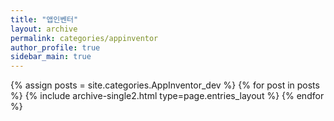 ```yaml
---
title: "앱인벤터"
layout: archive
permalink: categories/appinventor
author_profile: true
sidebar_main: true
---
```



{% assign posts = site.categories.AppInventor_dev %}
{% for post in posts %} {% include archive-single2.html type=page.entries_layout %} {% endfor %}
